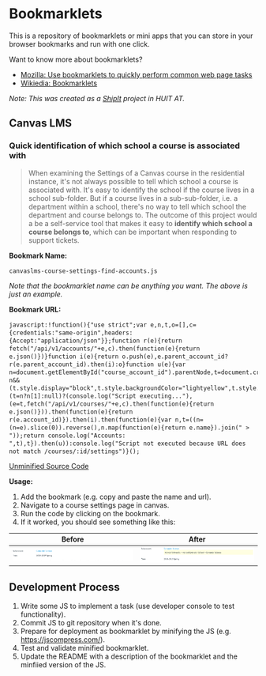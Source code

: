 # Bookmarklets

This is a repository of bookmarklets or mini apps that you can store in your browser bookmarks and run with one click.  

Want to know more about bookmarklets?

- [Mozilla: Use bookmarklets to quickly perform common web page tasks](https://support.mozilla.org/en-US/kb/bookmarklets-perform-common-web-page-tasks)
- [Wikiedia: Bookmarklets](https://en.wikipedia.org/wiki/Bookmarklet)

_Note: This was created as a [ShipIt](https://www.atlassian.com/company/shipit) project in HUIT AT._

## Canvas LMS

### Quick identification of which school a course is associated with 

> When examining the Settings of a Canvas course in the residential instance, it's not always possible to tell which school a course is associated with. It's easy to identify the school if the course lives in a school sub-folder. But if a course lives in a sub-sub-folder, i.e. a department within a school, there's no way to tell which school the department and course belongs to. The outcome of this project would a be a self-service tool that makes it easy to **identify which school a course belongs to**, which can be important when responding to support tickets. 

**Bookmark Name:** 

```
canvaslms-course-settings-find-accounts.js
```

_Note that the bookmarklet name can be anything you want. The above is just an example._

**Bookmark URL:**
```
javascript:!function(){"use strict";var e,n,t,o=[],c={credentials:"same-origin",headers:{Accept:"application/json"}};function r(e){return fetch("/api/v1/accounts/"+e,c).then(function(e){return e.json()})}function i(e){return o.push(e),e.parent_account_id?r(e.parent_account_id).then(i):o}function u(e){var n=document.getElementById("course_account_id").parentNode,t=document.createElement("span");return n&&(t.style.display="block",t.style.backgroundColor="lightyellow",t.style.padding=".5em",t.style.marginBottom="1em",t.appendChild(document.createTextNode(e)),n.appendChild(t)),e}n=window.location.pathname.match(/^\/courses\/(\d+)\/settings/),(t=n?n[1]:null)?(console.log("Script executing..."),(e=t,fetch("/api/v1/courses/"+e,c).then(function(e){return e.json()})).then(function(e){return r(e.account_id)}).then(i).then(function(e){var n,t=((n=(n=e).slice(0)).reverse(),n.map(function(e){return e.name}).join(" > "));return console.log("Accounts: ",t),t}).then(u)):console.log("Script not executed because URL does not match /courses/:id/settings")}();
```

[Unminified Source Code](canvaslms/course-settings-find-all-accounts.js)

**Usage:**

1. Add the bookmark (e.g. copy and paste the name and url).
2. Navigate to a course settings page in canvas.
3. Run the code by clicking on the bookmark.
4. If it worked, you should see something like this:

| Before | After |
|---|---|
| ![Before](images/canvaslms-course-settings-find-accounts-before.png) | ![After](images/canvaslms-course-settings-find-accounts-after.png) |


## Development Process

1. Write some JS to implement a task (use developer console to test functionality).
2. Commit JS to git repository when it's done.
3. Prepare for deployment as bookmarklet by minifying the JS (e.g. https://jscompress.com/).
4. Test and validate minified bookmarklet.
5. Update the README with a description of the bookmarklet and the minfiied version of the JS.
